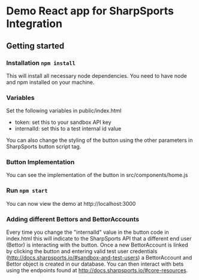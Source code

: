 # Demo React app for SharpSports Integration

## Getting started

### Installation `npm install`

This will install all necessary node dependencies. You need to have node and npm installed on your machine.

### Variables

Set the following variables in public/index.html

- token: set this to your sandbox API key
- internalId: set this to a test internal id value

You can also change the styling of the button using the other parameters in SharpSports button script tag.

### Button Implementation

You can see the implementation of the button in src/components/home.js

### Run `npm start`

You can now view the demo at http://localhost:3000

### Adding different Bettors and BettorAccounts

Every time you change the "internalId" value in the button code in index.html this will indicate to the SharpSports API that a different end user (Bettor)
is interacting with the button. Once a new BettorAccount is linked by clicking the button and entering valid test user credentials (http://docs.sharpsports.io/#sandbox-and-test-users) a BettorAccount and Bettor object is created in our database. You can then interact with bets using the endpoints found at http://docs.sharpsports.io/#core-resources.
